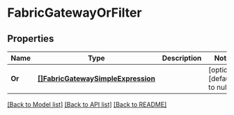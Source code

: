 # FabricGatewayOrFilter

## Properties
Name | Type | Description | Notes
------------ | ------------- | ------------- | -------------
**Or** | [**[]FabricGatewaySimpleExpression**](FabricGatewaySimpleExpression.md) |  | [optional] [default to null]

[[Back to Model list]](../README.md#documentation-for-models) [[Back to API list]](../README.md#documentation-for-api-endpoints) [[Back to README]](../README.md)

